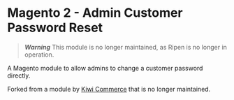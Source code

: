 # Magento 2 - Admin Customer Password Reset

> ***Warning*** This module is no longer maintained, as Ripen is no longer in operation.

A Magento module to allow admins to change a customer password directly.

Forked from a module by <a href="https://kiwicommerce.co.uk/">Kiwi Commerce</a> that is no longer maintained.
